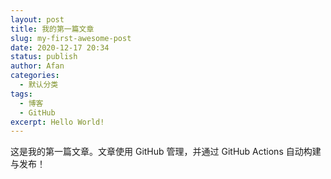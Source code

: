 ```yaml
---
layout: post
title: 我的第一篇文章
slug: my-first-awesome-post
date: 2020-12-17 20:34
status: publish
author: Afan
categories: 
  - 默认分类
tags: 
  - 博客
  - GitHub
excerpt: Hello World!
---
```


这是我的第一篇文章。文章使用 GitHub 管理，并通过 GitHub Actions 自动构建与发布！
